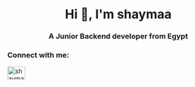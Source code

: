 

<h1 align="center">Hi 👋, I'm shaymaa</h1>
<h3 align="center">A Junior Backend developer from Egypt</h3>

<h3 align="left">Connect with me:</h3>
<p align="left">
<a href="https://linkedin.com/in/shaymaa-mohamed1" target="blank"><img align="center" src="https://raw.githubusercontent.com/rahuldkjain/github-profile-readme-generator/master/src/images/icons/Social/linked-in-alt.svg" alt="shaymaa-mohamed1" height="30" width="40" /></a>
</p>


